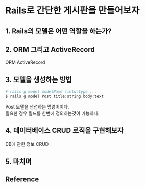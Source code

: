 # Rails로 간단한 게시판을 만들어보자

## 1. Rails의 모델은 어떤 역할을 하는가?


## 2. ORM 그리고 ActiveRecord
ORM 
ActiveRecord

## 3. 모델을 생성하는 방법
```sh
# rails g model modelName field:type ...
$ rails g model Post title:string body:text
```
Post 모델을 생성하는 명령어이다.  
필요한 경우 필드를 한번에 정의하는것이 가능하다.  

## 4. 데이터베이스 CRUD 로직을 구현해보자
DB에 관한 정보
CRUD

## 5. 마치며

## Reference